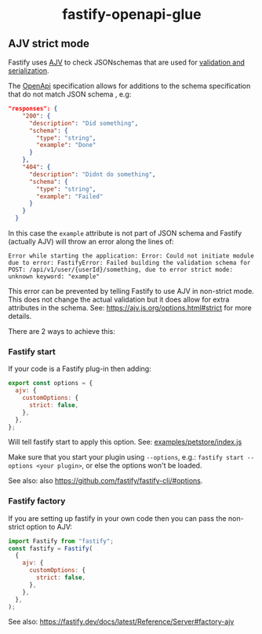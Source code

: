 <h1 align="center">fastify-openapi-glue</h1>

## AJV strict mode

Fastify uses [AJV](https://ajv.js.org/) to check JSONschemas that are used for
[validation and serialization](https://fastify.dev/docs/latest/Reference/Validation-and-Serialization/).

The [OpenApi](https://www.openapis.org/) specification allows for additions to
the schema specification that do not match JSON schema , e.g:

```json
"responses": {
    "200": {
      "description": "Did something",
      "schema": {
        "type": "string",
        "example": "Done"
      }
    },
    "404": {
      "description": "Didnt do something",
      "schema": {
        "type": "string",
        "example": "Failed"
      }
    }
  }
```

In this case the `example` attribute is not part of JSON schema and Fastify
(actually AJV) will throw an error along the lines of:

```
Error while starting the application: Error: Could not initiate module due to error: FastifyError: Failed building the validation schema for POST: /api/v1/user/{userId}/something, due to error strict mode: unknown keyword: "example"
```

This error can be prevented by telling Fastify to use AJV in non-strict mode.
This does not change the actual validation but it does allow for extra
attributes in the schema. See: https://ajv.js.org/options.html#strict for more details.

There are 2 ways to achieve this:

### Fastify start

If your code is a Fastify plug-in then adding:

```javascript
export const options = {
  ajv: {
    customOptions: {
      strict: false,
    },
  },
};
```

Will tell fastify start to apply this option. See:
[examples/petstore/index.js](../examples/petstore/index.js)

Make sure that you start your plugin using `--options`, e.g.: `fastify start --options <your plugin>`, or else the options won't be loaded.

See also: also https://github.com/fastify/fastify-cli/#options.

### Fastify factory

If you are setting up fastify in your own code then you can pass the non-strict
option to AJV:

```javascript
import Fastify from "fastify";
const fastify = Fastify(
  {
    ajv: {
      customOptions: {
        strict: false,
      },
    },
  },
);
```

See also: https://fastify.dev/docs/latest/Reference/Server#factory-ajv
